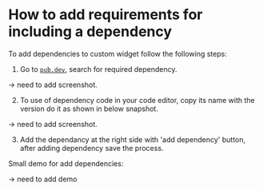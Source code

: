 # How to add requirements for including a dependency

To add dependencies to custom widget follow the following steps:

1. Go to [`pub.dev`](https://pub.dev/), search for required dependency.

-> need to add screenshot.

2. To use of dependency code in your code editor, copy its name with the version do it as shown in below snapshot.

-> need to add screenshot.

3. Add the dependancy at the right side with 'add dependency' button, after adding dependency save the process.

Small demo for add dependencies:

-> need to add demo
